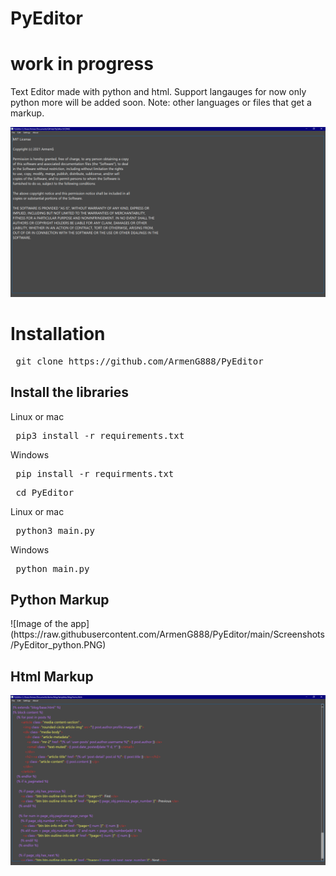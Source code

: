 # PyEditor

<h1> work in progress </h1>
Text Editor made with python and html. Support langauges for now only python more will be added soon.
Note: other languages or files that get a markup.

![Image of the app when its not python file](https://raw.githubusercontent.com/ArmenG888/PyEditor/main/Screenshots/PyEditor_No_Language_file.PNG)

<h1> Installation </h1>

<pre> git clone https://github.com/ArmenG888/PyEditor </pre>

<h2> Install the libraries </h2>
Linux or mac
<pre> pip3 install -r requirements.txt  </pre>
Windows
<pre> pip install -r requirments.txt </pre>
<pre> cd PyEditor </pre>
Linux or mac
<pre> python3 main.py </pre>
Windows
<pre> python main.py </pre>

<h2> Python Markup </h2>
![Image of the app](https://raw.githubusercontent.com/ArmenG888/PyEditor/main/Screenshots/PyEditor_python.PNG)

<h2> Html Markup </h2>

![Image of the app](https://raw.githubusercontent.com/ArmenG888/PyEditor/main/Screenshots/PyEditor_html.PNG)
